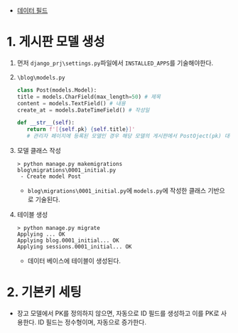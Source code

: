 - [데이터 필드](https://docs.djangoproject.com/ko/4.2/ref/models/fields/#field-types)

# 1. 게시판 모델 생성
1. 먼저 `django_prj\settings.py`파일에서 `INSTALLED_APPS`를 기술해야한다.
1. `\blog\models.py`
   ```py
   class Post(models.Model):
   title = models.CharField(max_length=50) # 제목
   content = models.TextField() # 내용
   create_at = models.DateTimeField() # 작성일

   def __str__(self):
      return f'[{self.pk} {self.title}]'
      # 관리자 페이지에 등록된 모델인 경우 해당 모델의 게시판에서 PostOject(pk) 대신 반환값으로 보여지게 된다.
   ```

1. 모델 클래스 작성
   ```console
   > python manage.py makemigrations
   blog\migrations\0001_initial.py
    - Create model Post
   ```
   - `blog\migrations\0001_initial.py`에 `models.py`에 작성한 클래스 기반으로 기술된다.

1. 테이블 생성
   ```console
   > python manage.py migrate
   Applying ... OK
   Applying blog.0001_initial... OK
   Applying sessions.0001_initial... OK
   ```
   - 데이터 베이스에 테이블이 생성된다.

# 2. 기본키 세팅
- 장고 모델에서 PK를 정의하지 않으면, 자동으로 ID 필드를 생성하고 이를 PK로 사용한다. ID 필드는 정수형이며, 자동으로 증가한다.